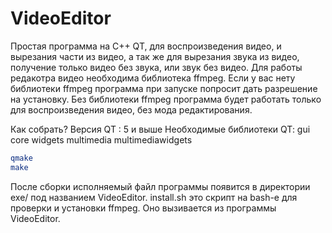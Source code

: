 # VideoEditor
Простая программа на C++ QT, для воспроизведения видео, и вырезания части из видео,
а так же для вырезания звука из видео, получение только видео без звука, или звук без видео.
Для работы редакотра видео необходима библиотека ffmpeg. Если у вас нету библиотеки ffmpeg программа
при запуске попросит дать разрешение на установку.
Без библиотеки ffmpeg программа будет работать только для воспроизведения видео, без мода редактирования.

Как собрать?
Версия QT : 5 и выше
Необходимые библиотеки QT: gui core widgets multimedia multimediawidgets

```bash
qmake
make
```
После сборки исполняемый файл программы появится в директории exe/ под названием VideoEditor.
install.sh это скрипт на bash-е для проверки и установки ffmpeg. Оно вызивается из программы VideoEditor.
